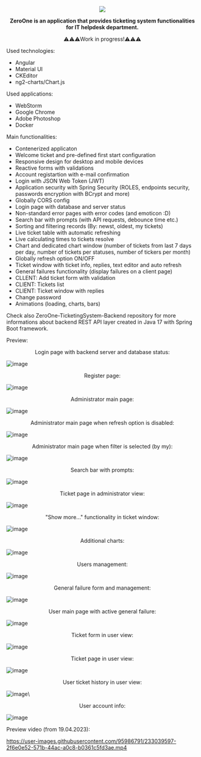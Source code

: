 
<p align="center">
<img src="https://user-images.githubusercontent.com/95986791/225428948-b1a70c5b-f605-4b89-af0c-247d206ff284.png">
</p>

<p align="center"><b>ZeroOne is an application that provides ticketing system functionalities for IT helpdesk department.</b></p>
<p align="center">⚠️⚠️⚠️Work in progress!⚠️⚠️⚠️</b></p>


Used technologies:

  - Angular
  - Material UI
  - CKEditor
  - ng2-charts/Chart.js

Used applications:

  - WebStorm
  - Google Chrome
  - Adobe Photoshop
  - Docker

Main functionalities:

  - Contenerized applicaton
  - Welcome ticket and pre-defined first start configuration
  - Responsive design for desktop and mobile devices
  - Reactive forms with validations 
  - Account registartion with e-mail confirmation
  - Login with JSON Web Token (JWT)
  - Application security with Spring Security (ROLES, endpoints security, passwords encryption with BCrypt and more)
  - Globally CORS config
  - Login page with database and server status
  - Non-standard error pages with error codes (and emoticon :D)
  - Search bar with prompts (with API requests, debounce time etc.)
  - Sorting and filtering records (By: newst, oldest, my tickets)
  - Live ticket table with automatic refreshing
  - Live calculating times to tickets resolve
  - Chart and dedicated chart window (number of tickets from last 7 days per day, number of tickets per statuses, number of tickers per month)
  - Globally refresh option ON/OFF
  - Ticket window with ticket info, replies, text editor and auto refresh
  - General failures functionality (display failures on a client page)
  - CLLENT: Add ticket form with validation
  - CLIENT: Tickets list
  - CLIENT: Ticket window with replies
  - Change password
  - Animations (loading, charts, bars)

Check also ZeroOne-TicketingSystem-Backend repository for more informations about backend REST API layer created in Java 17 with Spring Boot framework.

Preview:

<p align="center">Login page with backend server and database status:</b></p>

![image](https://github.com/Azure7896/ZeroOne-TicketingSystem-Frontend/assets/95986791/34c6a431-5844-4d0e-bb54-f7cff4ea2150)

<p align="center">Register page:</b></p>

![image](https://github.com/Azure7896/ZeroOne-TicketingSystem-Frontend/assets/95986791/9b4d2be1-6640-4d03-8212-08843db02ca1)
 
<p align="center">Administrator main page:</b></p>

![image](https://github.com/Azure7896/ZeroOne-TicketingSystem-Frontend/assets/95986791/89b3b8af-7353-478b-a84b-1c123434128f)

<p align="center">Administrator main page when refresh option is disabled:</b></p>

![image](https://github.com/Azure7896/ZeroOne-TicketingSystem-Frontend/assets/95986791/4e7a7bec-3fe4-455b-af6a-948abd2d1b4c)

<p align="center">Administrator main page when filter is selected (by my):</b></p>

![image](https://github.com/Azure7896/ZeroOne-TicketingSystem-Frontend/assets/95986791/ebc886ab-1b56-4f50-919b-f7d28b88ea05)

<p align="center">Search bar with prompts:</b></p>

![image](https://github.com/Azure7896/ZeroOne-TicketingSystem-Frontend/assets/95986791/cbc13a7b-5cad-4210-8cf3-2be7f8183ea0)

<p align="center">Ticket page in administrator view:</b></p>

![image](https://github.com/Azure7896/ZeroOne-TicketingSystem-Frontend/assets/95986791/ae279504-e05c-4547-9bbd-1a72c8c20cd6)

<p align="center">"Show more..." functionality in ticket window:</b></p>

![image](https://github.com/Azure7896/ZeroOne-TicketingSystem-Frontend/assets/95986791/c42e8093-3fa7-4cb7-b3f1-e85186526a58)

<p align="center">Additional charts:</b></p>

![image](https://github.com/Azure7896/ZeroOne-TicketingSystem-Frontend/assets/95986791/0ed9ac06-eb0c-44d3-9f3b-abc3eaf94a31)

<p align="center">Users management:</b></p>

![image](https://github.com/Azure7896/ZeroOne-TicketingSystem-Frontend/assets/95986791/ea797626-1cfa-49fe-be2a-b0bb820dff83)

<p align="center">General failure form and management:</b></p>

![image](https://github.com/Azure7896/ZeroOne-TicketingSystem-Frontend/assets/95986791/ad92e541-5eae-44bb-8b3e-a7485836ff03)

<p align="center">User main page with active general failure:</b></p>

![image](https://github.com/Azure7896/ZeroOne-TicketingSystem-Frontend/assets/95986791/36ecfea5-76d5-4bbc-bb93-4a9484d9396d)

<p align="center">Ticket form in user view:</b></p>

![image](https://github.com/Azure7896/ZeroOne-TicketingSystem-Frontend/assets/95986791/5056c3fc-6297-4b9c-b17a-940e995fd926)

<p align="center">Ticket page in user view:</b></p>

![image](https://github.com/Azure7896/ZeroOne-TicketingSystem-Frontend/assets/95986791/de3656d7-707a-4d88-b40d-dec5de34f6a6)

<p align="center">User ticket history in user view:</b></p>

![image](https://github.com/Azure7896/ZeroOne-TicketingSystem-Frontend/assets/95986791/07841676-c767-4eb0-bd4c-22dcefb6a981)\

<p align="center">User account info:</b></p>

![image](https://github.com/Azure7896/ZeroOne-TicketingSystem-Frontend/assets/95986791/b3908cb3-19dd-497a-9007-3b8e18e4c634)

Preview video (from 19.04.2023): 

https://user-images.githubusercontent.com/95986791/233039597-2f6e0e52-571b-44ac-a0c8-b0361c5fd3ae.mp4

